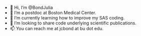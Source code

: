 - 👋 Hi, I’m @BondJulia
- 👀 I’m a postdoc at Boston Medical Center.
- 🌱 I’m currently learning how to improve my SAS coding.
- 💞️ I’m looking to share code underlying scientific publications.
- 📫 You can reach me at jcbond at bu dot edu.

<!---
BondJulia/BondJulia is a ✨ special ✨ repository because its `README.md` (this file) appears on your GitHub profile.
You can click the Preview link to take a look at your changes.
--->
